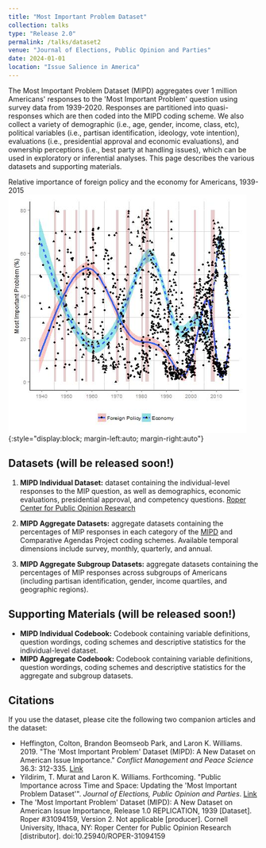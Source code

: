 ```yaml
---
title: "Most Important Problem Dataset"
collection: talks
type: "Release 2.0"
permalink: /talks/dataset2
venue: "Journal of Elections, Public Opinion and Parties"
date: 2024-01-01
location: "Issue Salience in America"
---
```


The Most Important Problem Dataset (MIPD) aggregates over 1 million Americans' responses to the 'Most Important Problem' question using survey data from 1939-2020. Responses are partitioned into quasi-responses which are then coded into the MIPD coding scheme. We also collect a variety of demographic (i.e., age, gender, income, class, etc), political variables (i.e., partisan identification, ideology, vote intention), evaluations (i.e., presidential approval and economic evaluations), and ownership perceptions (i.e., best party at handling issues), which can be used in exploratory or inferential analyses. This page describes the various datasets and supporting materials.  

Relative importance of foreign policy and the economy for Americans, 1939-2015
![Partisanship](../images/mip2.jpg){:style="display:block; margin-left:auto; margin-right:auto"}

## Datasets (will be released soon!)
1. **MIPD Individual Dataset:** dataset containing the individual-level responses to the MIP question, as well as demographics, economic evaluations, presidential approval, and competency questions. [Roper Center for Public Opinion Research](https://doi.org/10.25940/ROPER-31094159)

2. **MIPD Aggregate Datasets:** aggregate datasets containing the percentages of MIP responses in each category of the [MIPD](../files/codes.xlsx) and Comparative Agendas Project coding schemes. Available temporal dimensions include survey, monthly, quarterly, and annual.

3. **MIPD Aggregate Subgroup Datasets:** aggregate datasets containing the percentages of MIP responses across subgroups of Americans (including partisan identification, gender, income quartiles, and geographic regions).  

## Supporting Materials (will be released soon!)
* **MIPD Individual Codebook:** Codebook containing variable definitions, question wordings, coding schemes and descriptive statistics for the individual-level dataset.
* **MIPD Aggregate Codebook:** Codebook containing variable definitions, question wordings, coding schemes and descriptive statistics for the aggregate and subgroup datasets.

## Citations
If you use the dataset, please cite the following two companion articles and the dataset:
* Heffington, Colton, Brandon Beomseob Park, and Laron K. Williams. 2019. "The 'Most Important Problem' Dataset (MIPD): A New Dataset on American Issue Importance." *Conflict Management and Peace Science* 36.3: 312-335. [Link](https://doi.org/10.1177/0738894217691463)
* Yildirim, T. Murat and Laron K. Williams. Forthcoming. "Public Importance across Time and Space: Updating the 'Most Important Problem Dataset'". *Journal of Elections, Public Opinion and Parties*. [Link](https://doi.org/10.1080/17457289.2024.2337424)
* The 'Most Important Problem' Dataset (MIPD): A New Dataset on American Issue Importance, Release 1.0 REPLICATION, 1939 [Dataset]. Roper #31094159, Version 2. Not applicable [producer]. Cornell University, Ithaca, NY: Roper Center for Public Opinion Research [distributor]. doi:10.25940/ROPER-31094159
